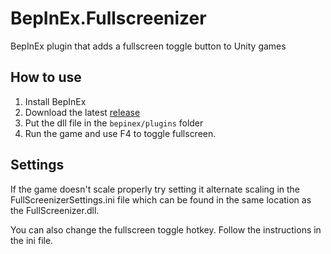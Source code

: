 # BepInEx.Fullscreenizer
BepInEx plugin that adds a fullscreen toggle button to Unity games

## How to use
1. Install BepInEx
2. Download the latest [release](https://github.com/FineBrewDev/BepInEx.Fullscreenizer/releases/)
3. Put the dll file in the `bepinex/plugins` folder
4. Run the game and use F4 to toggle fullscreen.

## Settings
If the game doesn't scale properly try setting it alternate scaling in the FullScreenizerSettings.ini file which can be found in the same location as the FullScreenizer.dll.

You can also change the fullscreen toggle hotkey. Follow the instructions in the ini file.
